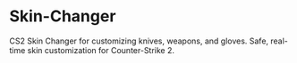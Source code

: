 # Skin-Changer
CS2 Skin Changer for customizing knives, weapons, and gloves. Safe, real-time skin customization for Counter-Strike 2.
